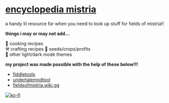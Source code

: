 # [encyclopedia mistria](https://happiegrub.github.io/encyclopedia-mistria/)

a handy lil resource for when you need to look up stuff for fields of mistria!!  

**things i may or may not add...**  
   
 🍣 cooking recipes  
 ⚒️ crafting recipes
 🍓 seeds/crops/profits  
 🌙 other light/dark mode themes  
 
**my project was made possible with the help of these below!!!**  
- [fiddletools](https://github.com/FoMTinkering/FiddleTools/tree/main)  
- [undertalemodtool](https://github.com/UnderminersTeam/UndertaleModTool)  
- [fieldsofmistria.wiki.gg](https://fieldsofmistria.wiki.gg/)   


[![ko-fi](https://ko-fi.com/img/githubbutton_sm.svg)](https://ko-fi.com/L3L51F97T) 